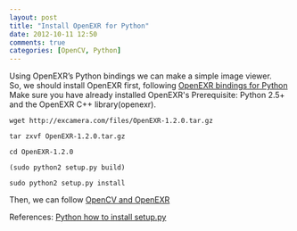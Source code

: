 ```yaml
---
layout: post
title: "Install OpenEXR for Python"
date: 2012-10-11 12:50
comments: true
categories: [OpenCV, Python]
---
```


Using OpenEXR’s Python bindings we can make a simple image viewer.  
So, we should install OpenEXR first, following [OpenEXR bindings for Python](http://www.excamera.com/sphinx/articles-openexr.html)  
Make sure you have already installed OpenEXR's Prerequisite: Python 2.5+ and the OpenEXR C++ library(openexr).

    wget http://excamera.com/files/OpenEXR-1.2.0.tar.gz

    tar zxvf OpenEXR-1.2.0.tar.gz

    cd OpenEXR-1.2.0

    (sudo python2 setup.py build)

    sudo python2 setup.py install

Then, we can follow [OpenCV and OpenEXR](http://opencv.willowgarage.com/documentation/python/cookbook.html#opencv-and-openexr)

References: [Python how to install setup.py](http://blog.csdn.net/ponder008/article/details/6592719)
